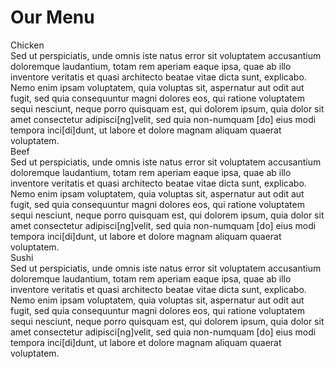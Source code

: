 <!DOCTYPE html>
<html>
<head>
	<meta charset="utf-8">
	<link rel="stylesheet" href="css/styles.css">
	<title>Assignment Solution for Module 2</title>
</head>
<body>
	<h1>Our Menu</h1>
	<div class="col-lg-4 col-md-6 col-sm-12" id="a">
		<div class="title_name" id="b">Chicken</div>
		<div class="text">
			Sed ut perspiciatis, unde omnis iste natus error sit voluptatem accusantium doloremque laudantium, totam rem aperiam eaque ipsa, quae ab illo inventore veritatis et quasi architecto beatae vitae dicta sunt, explicabo. Nemo enim ipsam voluptatem, quia voluptas sit, aspernatur aut odit aut fugit, sed quia consequuntur magni dolores eos, qui ratione voluptatem sequi nesciunt, neque porro quisquam est, qui dolorem ipsum, quia dolor sit amet consectetur adipisci[ng]velit, sed quia non-numquam [do] eius modi tempora inci[di]dunt, ut labore et dolore magnam aliquam quaerat voluptatem.
		</div>
	</div>
	<div class="col-lg-4 col-md-6 col-sm-12" id="c">
		<div class="title_name" id="d">Beef</div>
		<div class="text">
			Sed ut perspiciatis, unde omnis iste natus error sit voluptatem accusantium doloremque laudantium, totam rem aperiam eaque ipsa, quae ab illo inventore veritatis et quasi architecto beatae vitae dicta sunt, explicabo. Nemo enim ipsam voluptatem, quia voluptas sit, aspernatur aut odit aut fugit, sed quia consequuntur magni dolores eos, qui ratione voluptatem sequi nesciunt, neque porro quisquam est, qui dolorem ipsum, quia dolor sit amet consectetur adipisci[ng]velit, sed quia non-numquam [do] eius modi tempora inci[di]dunt, ut labore et dolore magnam aliquam quaerat voluptatem.
		</div>
	</div>
	<div class="col-lg-4 col-md-12 col-sm-12" id="e">
		<div class="title_name" id="f">Sushi</div>
		<div class="text">
			Sed ut perspiciatis, unde omnis iste natus error sit voluptatem accusantium doloremque laudantium, totam rem aperiam eaque ipsa, quae ab illo inventore veritatis et quasi architecto beatae vitae dicta sunt, explicabo. Nemo enim ipsam voluptatem, quia voluptas sit, aspernatur aut odit aut fugit, sed quia consequuntur magni dolores eos, qui ratione voluptatem sequi nesciunt, neque porro quisquam est, qui dolorem ipsum, quia dolor sit amet consectetur adipisci[ng]velit, sed quia non-numquam [do] eius modi tempora inci[di]dunt, ut labore et dolore magnam aliquam quaerat voluptatem.
		</div>
	</div>
</body>
</html>